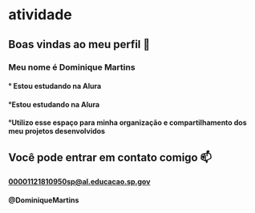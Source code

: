 # atividade
## **Boas vindas ao meu perfil** 🙂
### Meu nome é Dominique Martins 
#### ° Estou estudando na Alura
#### °Estou estudando na Alura
#### °Utilizo esse espaço para minha organização e compartilhamento dos meu projetos desenvolvidos
## **Você pode entrar em contato comigo** 📫
#### 00001121810950sp@al.educacao.sp.gov
#### @DominiqueMartins
